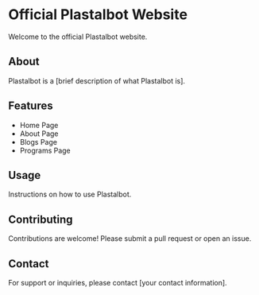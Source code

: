 # Official Plastalbot Website

Welcome to the official Plastalbot website.

## About

Plastalbot is a [brief description of what Plastalbot is].

## Features

- Home Page
- About Page
- Blogs Page
- Programs Page

## Usage

Instructions on how to use Plastalbot.

## Contributing

Contributions are welcome! Please submit a pull request or open an issue.

## Contact

For support or inquiries, please contact [your contact information].